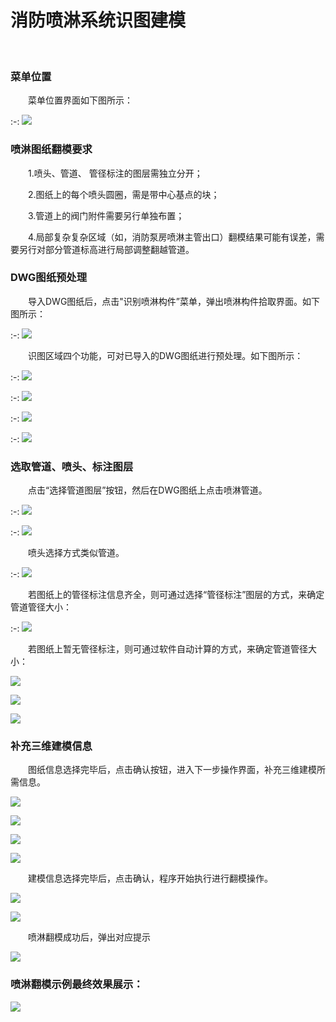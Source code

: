 # 消防喷淋系统识图建模
<br/>

### 菜单位置
&emsp;&emsp;菜单位置界面如下图所示：

:-: ![](.topwrite/assets/image_1658979324815.png)

### 喷淋图纸翻模要求
&emsp;&emsp;1.喷头、管道、 管径标注的图层需独立分开；

&emsp;&emsp;2.图纸上的每个喷头圆圈，需是带中心基点的块；

&emsp;&emsp;3.管道上的阀门附件需要另行单独布置；

&emsp;&emsp;4.局部复杂复杂区域（如，消防泵房喷淋主管出口）翻模结果可能有误差，需要另行对部分管道标高进行局部调整翻越管道。


### DWG图纸预处理
&emsp;&emsp;导入DWG图纸后，点击"识别喷淋构件”菜单，弹出喷淋构件拾取界面。如下图所示：

:-: ![](.topwrite/assets/image_1658986989470.png)

&emsp;&emsp;识图区域四个功能，可对已导入的DWG图纸进行预处理。如下图所示：

:-: ![](.topwrite/assets/image_1658990257961.png)

:-: ![](.topwrite/assets/image_1658990307707.png)

:-: ![](.topwrite/assets/image_1658990325482.png)

:-: ![](.topwrite/assets/image_1658990341625.png)
<br/>


### 选取管道、喷头、标注图层
&emsp;&emsp;点击“选择管道图层”按钮，然后在DWG图纸上点击喷淋管道。

:-: ![](.topwrite/assets/image_1658991504291.png)

:-: ![](.topwrite/assets/image_1658992411244.png)

&emsp;&emsp;喷头选择方式类似管道。

:-: ![](.topwrite/assets/image_1658992439387.png)

&emsp;&emsp;若图纸上的管径标注信息齐全，则可通过选择“管径标注”图层的方式，来确定管道管径大小：

:-: ![](.topwrite/assets/image_1658992511525.png)


&emsp;&emsp;若图纸上暂无管径标注，则可通过软件自动计算的方式，来确定管道管径大小：

![](.topwrite/assets/image_1658992544611.png)

![](.topwrite/assets/image_1658992595424.png)

![](.topwrite/assets/image_1658992607155.png)

### 补充三维建模信息
&emsp;&emsp;图纸信息选择完毕后，点击确认按钮，进入下一步操作界面，补充三维建模所需信息。

![](.topwrite/assets/image_1658994006714.png)

![](.topwrite/assets/image_1658994081513.png)

![](.topwrite/assets/image_1658994088673.png)

![](.topwrite/assets/image_1658994095840.png)

&emsp;&emsp;建模信息选择完毕后，点击确认，程序开始执行进行翻模操作。

![](.topwrite/assets/image_1658994104950.png)

![](.topwrite/assets/image_1658994114528.png)

&emsp;&emsp;喷淋翻模成功后，弹出对应提示

![](.topwrite/assets/image_1658994199795.png)

### 喷淋翻模示例最终效果展示：

![](.topwrite/assets/image_1658994370845.png)







